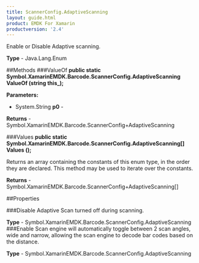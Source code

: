 ```yaml
---
title: ScannerConfig.AdaptiveScanning
layout: guide.html 
product: EMDK For Xamarin 
productversion: '2.4' 
---
```

Enable or Disable Adaptive scanning.

**Type** - Java.Lang.Enum

##Methods
###ValueOf
**public static Symbol.XamarinEMDK.Barcode.ScannerConfig.AdaptiveScanning ValueOf (string this_);**


        

**Parameters:** 

* System.String **p0** - 

**Returns** - Symbol.XamarinEMDK.Barcode.ScannerConfig+AdaptiveScanning

###Values
**public static Symbol.XamarinEMDK.Barcode.ScannerConfig.AdaptiveScanning[] Values ();**

Returns an array containing the constants of this enum type, in the order they are declared. This method may be used to iterate over the constants.


**Returns** - Symbol.XamarinEMDK.Barcode.ScannerConfig+AdaptiveScanning[]

##Properties

###Disable
Adaptive Scan turned off during scanning.

**Type** - Symbol.XamarinEMDK.Barcode.ScannerConfig.AdaptiveScanning
###Enable
Scan engine will automatically toggle between 2 scan angles, wide and narrow, allowing the scan engine to decode bar codes based on the distance.

**Type** - Symbol.XamarinEMDK.Barcode.ScannerConfig.AdaptiveScanning


